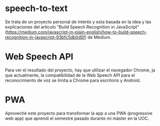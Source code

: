 # speech-to-text

Se trata de un proyecto personal de interés y esta basada en la idea y las explicaciones del artículo "Build Speech Recognition in JavaScript" (https://medium.com/javascript-in-plain-english/how-to-build-speech-recognition-in-javascript-93bfc5db0d5f) de Medium. 

# Web Speech API

Para ver el resultado del proyecto, hay que utilizar el navegador Chrome, ja que actualmente, la compatibilidad de la Web Speech API para el reconocimiento de voz se limita a Chrome para escritorio y Android.

# PWA

Aproveché este proyecto para transformar la app a una PWA (progressive web app) que aprendí el semestre pasado durante mi máster en la UOC. 
